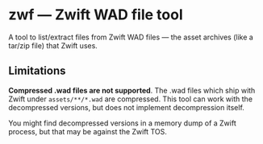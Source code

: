 # zwf — Zwift WAD file tool

A tool to list/extract files from Zwift WAD files — the asset archives (like a tar/zip file) that Zwift uses.

## Limitations

**Compressed .wad files are not supported**. The .wad files which ship with Zwift under `assets/**/*.wad` are compressed. This tool can work with the decompressed versions, but does not implement decompression itself. 

You might find decompressed versions in a memory dump of a Zwift process, but that may be against the Zwift TOS.
